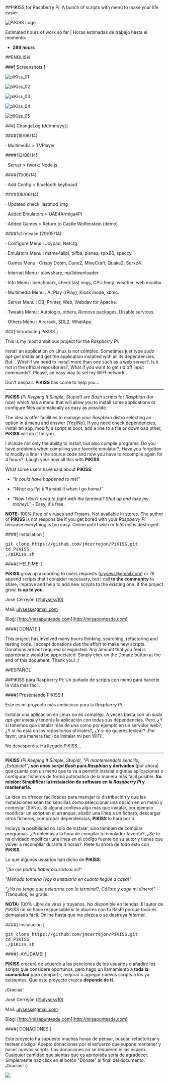 ##PiKISS for Raspberry Pi: A bunch of scripts with menu to make your life easier.

![PiKISS Logo](http://misapuntesde.com/images/pikiss_400px_nobg.png)

Estimated hours of work so far | Horas estimadas de trabajo hasta el momento: 

* **289 hours**

##ENGLISH

###[ Screenshots ]

![piKiss_01](http://misapuntesde.com/images/piKiss_01.png)

![piKiss_02](http://misapuntesde.com/images/piKiss_02.png)

![piKiss_03](http://misapuntesde.com/images/piKiss_03.png)

![piKiss_04](http://misapuntesde.com/images/piKiss_04.png)

![piKiss_05](http://misapuntesde.com/images/piKiss_05.png)

###[ ChangeLog (dd/mm/yy)]

####(18/06/14)

· Multimedia > TVPlayer

####(13/06/14)

· Server > fwork: Node.js

####(11/06/14)

· Add Config > Bluetooth keyboard

####(08/06/14)

· Updated check_lastmod_img

· Added Emulators > UAE4Armiga4Pi

· Added Games > Return to Castle Wolfenstein (demo)

####1st release (29/05/14)

· Configure Menu  : Joypad, Netcfg.

· Emulators Menu  : mame4allpi, pifba, pisnes, rpix86, speccy.

· Games Menu      : Crispy Doom, Dune2, MineCraft, Quake2, Sqrxz4.

· Internet Menu   : plowshare, mp3downloader.

· Info Menu       : benchmark, check last imgs, CPU temp, weather, web monitor.

· Multimedia Menu : AirPlay (rPlay), Kiosk mode, xbmc.

· Server Menu     : DB, Printer, Web, Webdav for Apache.

· Tweaks Menu     : Autologin, others, Remove packages, Disable services.

· Others Menu     : Aircrack, SDL2, WhatApp.

###[ Introducing PiKISS ]

This is my most ambitious project for the *Raspberry Pi*.

Install an application on Linux is not complex. Sometimes just type *sudo apt-get install* and get the application installed with all its dependencies. But... What if we need to install more than one such as a web server?, Is it not in the official repositories?, What if you want to get rid off input commands?. Please, an easy way to set my WIFI network!.

Don't despair. **PiKISS** has come to help you...

- - -
**PiKISS** *(Pi Keeping It Simple, Stupid!)* are *Bash scripts* for *Raspbian* (for now) which has a menu that will allow you to install some applications or configure files automatically as easy as possible.

The idea is offer facilities to manage your *Raspbian* distro selecting an option in a menu and answer [Yes/No]. If you need check dependencies, install an app, modify a script at boot, add a line to a file or download other, **PiKISS** will do it for you.

I include not only the ability to install, but also compile programs. Do you have problems when compiling your favorite emulator?, Have you forgotten to modify a line in the source code and now you have to recompile again for 4 hours?. Laugh your now all this with **PiKISS**.

What some users have said about **PiKISS**:

* *"It could have happened to me!"*

* *"What a silly! (I'll install it when I go home)"*

* *"Now I don't need to fight with the terminal? Shut up and take my money!."* - Easy, it's free.

**NOTE:** 100% Free of viruses and Trojans. Not available in stores. The author of **PiKISS** is not responsible if you get bored with your *Raspberry Pi* because everything is too easy. Online until I wish or *Internet* is destroyed.

####[ Installation ]

<pre>
git clone https://github.com/jmcerrejon/PiKISS.git
cd PiKISS
./piKiss.sh
</pre>

####[ HELP ME! ]

**PiKISS** grow up according to users requests (ulysess@gmail.com) or  I'll append scripts that I consider necessary, but I call **to the community** to share, improve and help to add new scripts to the existing one. If the project grow, **is up to you**.

José Cerrejón [(@ulysess10)](http://twitter.com/ulysess10)

Mail: <ulysess@gmail.com>

Blog: [http://misapuntesde.com](http://misapuntesde.com)

####[ DONATE ]

This project has involved many hours thinking, searching, refactoring and testing code. I accept donations due the effort to make new scripts. Donations are not required or expected. Any amount that you feel is appropriate would be appreciated. Simply click on the Donate button at the end of this document. Thank you! :)

##ESPAÑOL

##PiKISS para Raspberry Pi: Un puñado de scripts con menú para hacerte la vida más fácil.

####[ Presentando PiKISS ]

Este es mi proyecto más ambicioso para la *Raspberry Pi*.

Instalar una aplicación en Linux no es complejo. A veces basta con un *sudo apt-get install* y tendrás la aplicación con todas sus dependencias. Pero, ¿Y si tenemos que instalar más de una como por ejemplo en un servidor web?, ¿Y si no está en los repositorios oficiales?, ¿Y si no quieres teclear? ¡Por favor, una manera fácil de instalar mi pen WIFI!.

No desesperéis. Ha llegado PiKISS…

- - -
**PiKISS** *(Pi Keeping It Simple, Stupid!, "Pi manteniéndolo sencillo, ¡Estúpido!")* **son unos *script Bash* para *Raspbian* y derivados** (por ahora) que cuenta con un menú que te va a permitir instalar algunas aplicaciones o configurar ficheros de forma automática de la manera más fácil posible. **Su misión: Simplificar la instalación de software en la *Raspberry Pi* y mantenerla.**

La idea es ofrecer facilidades para manejar tu distribución y que las instalaciones sean tan sencillas como seleccionar una opción en un menú y contestar [Si/No]. Si alguna conlleva algo más que instalar, por ejemplo modificar un script en el arranque, añadir una línea a un fichero, descargar otros ficheros, comprobar dependencias, **PiKISS** lo hará por ti.

Incluyo la posibilidad no solo de instalar, sino también de compilar programas. ¿Problemas a la hora de compilar tu emulador favorito?, ¿Se te ha olvidado modificar una línea en el código fuente de su autor y tienes que volver a recompilar durante 4 horas?. Ríete tu ahora de todo esto con **PiKISS**.

Lo que algunos usuarios han dicho de **PiKISS**:

*"¡Se me podría haber ocurrido a mí!"*

*"Menuda tontería (voy a instalarlo en cuanto llegue a casa)"*

*"¿Ya no tengo que pelearme con la terminal?. Cállate y coge mi dinero!"* - Tranquilos, es gratis.

**NOTA:** 100% Libre de virus y troyanos. No disponible en tiendas. El autor de *PiKISS* no se hace responsable si te aburres con tu RasPi porque todo es demasiado fácil. Online hasta que me plazca o se destruya *Internet*.

####[ Instalación ]

<pre>
git clone https://github.com/jmcerrejon/PiKISS.git
cd PiKISS
./piKiss.sh
</pre>

####[ ¡AYÚDAME! ]

**PiKISS** crecerá de acuerdo a las peticiones de los usuarios  o añadiré los scripts que considere oportunos, pero hago un llamamiento a **toda la comunidad** para compartir, mejorar o agregar nuevos scripts a los ya existentes. Que este proyecto crezca **depende de tí**.

¡Gracias!

José Cerrejón [(@ulysess10)](http://twitter.com/ulysess10)

Mail: <ulysess@gmail.com>

Blog: [http://misapuntesde.com](http://misapuntesde.com)

####[ DONACIONES ]

Este proyecto ha supuesto muchas horas de pensar, buscar, refactorizar y testear código. Acepto donaciones por el esfuerzo que supone mantener y hacer nuevos scripts. Las donaciones no se requieren ni las espero. Cualquier cantidad que sientas que es apropiada sería de agradecer. Simplemente haz click en el botón "Donate" al final del documento. ¡Gracias! :)

<a href="https://www.paypal.com/cgi-bin/webscr?cmd=_donations&business=ulysess%40gmail%2ecom&lc=GB&item_name=PiKISS%20proyect&currency_code=EUR&bn=PP%2dDonationsBF%3abtn_donate_SM%2egif%3aNonHosted"><img src="https://www.paypalobjects.com/en_GB/i/btn/btn_donate_SM.gif" /></a>

